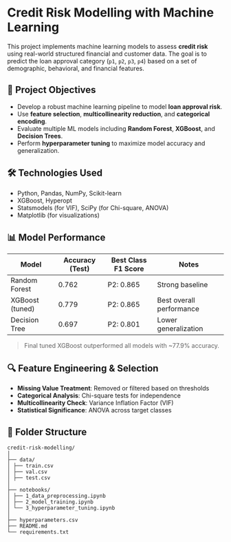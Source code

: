 # Credit Risk Modelling with Machine Learning

This project implements machine learning models to assess **credit risk** using real-world structured financial and customer data. The goal is to predict the loan approval category (`p1`, `p2`, `p3`, `p4`) based on a set of demographic, behavioral, and financial features.

## 📌 Project Objectives

- Develop a robust machine learning pipeline to model **loan approval risk**.
- Use **feature selection**, **multicollinearity reduction**, and **categorical encoding**.
- Evaluate multiple ML models including **Random Forest**, **XGBoost**, and **Decision Trees**.
- Perform **hyperparameter tuning** to maximize model accuracy and generalization.

## 🛠️ Technologies Used

- Python, Pandas, NumPy, Scikit-learn
- XGBoost, Hyperopt
- Statsmodels (for VIF), SciPy (for Chi-square, ANOVA)
- Matplotlib (for visualizations)

## 📊 Model Performance

| Model              | Accuracy (Test) | Best Class F1 Score | Notes                          |
|-------------------|----------------|---------------------|-------------------------------|
| Random Forest      | 0.762          | P2: 0.865           | Strong baseline                |
| XGBoost (tuned)    | 0.779          | P2: 0.865           | Best overall performance       |
| Decision Tree      | 0.697          | P2: 0.801           | Lower generalization           |

> Final tuned XGBoost outperformed all models with ~77.9% accuracy.

## 🔍 Feature Engineering & Selection

- **Missing Value Treatment**: Removed or filtered based on thresholds
- **Categorical Analysis**: Chi-square tests for independence
- **Multicollinearity Check**: Variance Inflation Factor (VIF)
- **Statistical Significance**: ANOVA across target classes

## 📂 Folder Structure
```
credit-risk-modelling/
│
├── data/
│ ├── train.csv
│ ├── val.csv
│ ├── test.csv
│
├── notebooks/
│ ├── 1_data_preprocessing.ipynb
│ ├── 2_model_training.ipynb
│ └── 3_hyperparameter_tuning.ipynb
│
├── hyperparameters.csv
├── README.md
└── requirements.txt
```
